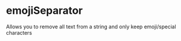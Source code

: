 # emojiSeparator
Allows you to remove all text from a string and only keep emoji/special characters
